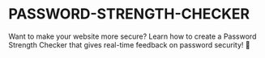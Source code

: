 # PASSWORD-STRENGTH-CHECKER
Want to make your website more secure? Learn how to create a Password Strength Checker that gives real-time feedback on password security! 🔑
